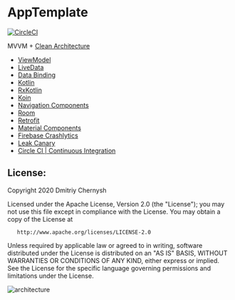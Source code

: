 # AppTemplate

[![CircleCI](https://circleci.com/gh/mobiledevpro/AppTemplate.svg?style=svg)](https://circleci.com/gh/mobile-dev-pro/AppTemplate)

MVVM + [Clean Architecture](https://user-images.githubusercontent.com/5750211/78999938-56aeff80-7b54-11ea-86bf-da4e52a5ccfe.png)

* [ViewModel](https://developer.android.com/topic/libraries/architecture/viewmodel)
* [LiveData](https://developer.android.com/topic/libraries/architecture/livedata)
* [Data Binding](https://developer.android.com/topic/libraries/data-binding)
* [Kotlin](https://developer.android.com/kotlin)
* [RxKotlin](https://github.com/ReactiveX/RxKotlin)
* [Koin](https://insert-koin.io/)
* [Navigation Components](https://developer.android.com/guide/navigation/)
* [Room](https://developer.android.com/topic/libraries/architecture/room)
* [Retrofit](https://square.github.io/retrofit/)
* [Material Components](https://github.com/material-components/material-components-android)
* [Firebase Crashlytics](https://firebase.google.com/docs/crashlytics)
* [Leak Canary](https://square.github.io/leakcanary/)
* [Circle CI | Continuous Integration](https://circleci.com/gh/mobile-dev-pro/AppTemplate)

## License:

   Copyright 2020 Dmitriy Chernysh

   Licensed under the Apache License, Version 2.0 (the "License");
   you may not use this file except in compliance with the License.
   You may obtain a copy of the License at

       http://www.apache.org/licenses/LICENSE-2.0

   Unless required by applicable law or agreed to in writing, software
   distributed under the License is distributed on an "AS IS" BASIS,
   WITHOUT WARRANTIES OR CONDITIONS OF ANY KIND, either express or implied.
   See the License for the specific language governing permissions and
   limitations under the License.


![architecture](https://user-images.githubusercontent.com/5750211/78999938-56aeff80-7b54-11ea-86bf-da4e52a5ccfe.png)
